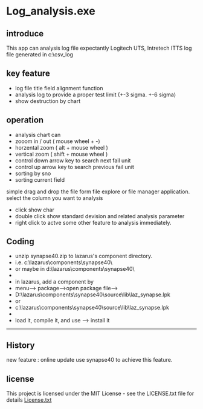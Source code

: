 # Log_analysis.exe

## introduce
This app can analysis log file expectantly Logitech UTS, Intretech ITTS log file generated in c:\csv_log


## key feature
- log file title field alignment function 
- analysis log to provide a proper test limit  (+-3 sigma. +-6 sigma)
- show destruction by chart 

## operation
- analysis chart can 
- zooom in / out ( mouse wheel   + -)
- horzental zoom  ( alt + mouse wheel )
- vertical  zoom  ( shift + mouse wheel )
- control down arrow key to search next fail unit
- control up arrow key to search previous fail unit
- sorting by sno
- sorting current field

simple drag and drop the file form file explore or file manager application.
select the column you want to analysis 

- click show char
- double click show standard devision and related analysis parameter
- right click to actve some other feature to analysis immediately.


## Coding

- unzip  synapse40.zip  to  lazarus's component directory.
- i.e. c:\lazarus\components\synapse40\
- or maybe in d:\lazarus\components\synapse40\
- 
- in lazarus,  add a component by 
- menu--> package-->open package file--> 
- D:\lazarus\components\synapse40\source\lib\laz_synapse.lpk
- or 
- c:\lazarus\components\synapse40\source\lib\laz_synapse.lpk
- 
- load it, compile it, and use --> install it

- - -

## History
new feature : online update 
use synapse40  to achieve this feature.

## license
This project is licensed under the MIT License - see the LICENSE.txt file for details
[License.txt](https://github.com/vincentcheng2116/vincentcheng2116/blob/main/License.txt)
